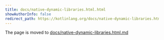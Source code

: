 ```yaml
---
title: docs/native-dynamic-libraries.html.html
showAuthorInfo: false
redirect_path: https://kotlinlang.org/docs/native-dynamic-libraries.html.html
---
```


The page is moved to [docs/native-dynamic-libraries.html.md](docs/native-dynamic-libraries.html.md)
